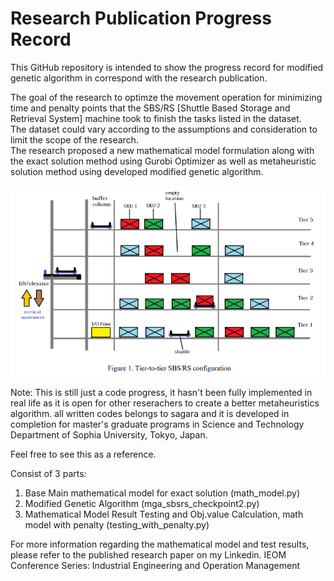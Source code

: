 # Research Publication Progress Record

This GitHub repository is intended to show the progress record for modified genetic algorithm in correspond with the research publication.  

The goal of the research to optimze the movement operation for minimizing time and penalty points that the SBS/RS [Shuttle Based Storage and Retrieval System] machine took to finish the tasks listed in the dataset.  
The dataset could vary according to the assumptions and consideration to limit the scope of the research.  
The research proposed a new mathematical model formulation along with the exact solution method using Gurobi Optimizer as well as metaheuristic solution method using developed modified genetic algorithm.  

![alt text](sbsrs_mechanism.png)

Note: This is still just a code progress, it hasn't been fully implemented in real life as it is open for other reserachers to create a better metaheuristics algorithm.
all written codes belongs to sagara and it is developed in completion for master's graduate programs in Science and Technology Department of Sophia University, Tokyo, Japan.

Feel free to see this as a reference. 

Consist of 3 parts:
1. Base Main mathematical model for exact solution (math_model.py)
2. Modified Genetic Algorithm (mga_sbsrs_checkpoint2.py)
3. Mathematical Model Result Testing and Obj.value Calculation, math model with penalty (testing_with_penalty.py)

For more information regarding the mathematical model and test results, please refer to the published research paper on my Linkedin. IEOM Conference Series: Industrial Engineering and Operation Management
